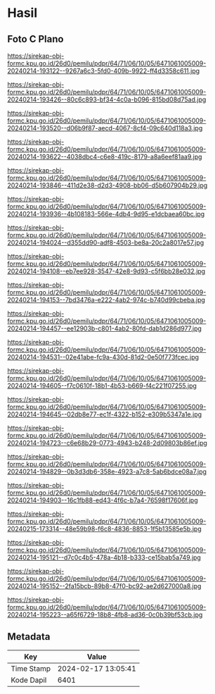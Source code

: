 # Hasil

## Foto C Plano

https://sirekap-obj-formc.kpu.go.id/26d0/pemilu/pdpr/64/71/06/10/05/6471061005009-20240214-193122--9267a6c3-5fd0-409b-9922-ff4d3358c611.jpg

https://sirekap-obj-formc.kpu.go.id/26d0/pemilu/pdpr/64/71/06/10/05/6471061005009-20240214-193426--80c6c893-bf34-4c0a-b096-815bd08d75ad.jpg

https://sirekap-obj-formc.kpu.go.id/26d0/pemilu/pdpr/64/71/06/10/05/6471061005009-20240214-193520--d06b9f87-aecd-4067-8cf4-09c640d118a3.jpg

https://sirekap-obj-formc.kpu.go.id/26d0/pemilu/pdpr/64/71/06/10/05/6471061005009-20240214-193622--4038dbc4-c6e8-419c-8179-a8a6eef81aa9.jpg

https://sirekap-obj-formc.kpu.go.id/26d0/pemilu/pdpr/64/71/06/10/05/6471061005009-20240214-193846--411d2e38-d2d3-4908-bb06-d5b607904b29.jpg

https://sirekap-obj-formc.kpu.go.id/26d0/pemilu/pdpr/64/71/06/10/05/6471061005009-20240214-193936--4b108183-566e-4db4-9d95-e1dcbaea60bc.jpg

https://sirekap-obj-formc.kpu.go.id/26d0/pemilu/pdpr/64/71/06/10/05/6471061005009-20240214-194024--d355dd90-adf8-4503-be8a-20c2a8017e57.jpg

https://sirekap-obj-formc.kpu.go.id/26d0/pemilu/pdpr/64/71/06/10/05/6471061005009-20240214-194108--eb7ee928-3547-42e8-9d93-c5f6bb28e032.jpg

https://sirekap-obj-formc.kpu.go.id/26d0/pemilu/pdpr/64/71/06/10/05/6471061005009-20240214-194153--7bd3476a-e222-4ab2-974c-b740d99cbeba.jpg

https://sirekap-obj-formc.kpu.go.id/26d0/pemilu/pdpr/64/71/06/10/05/6471061005009-20240214-194457--ee12903b-c801-4ab2-80fd-dab1d286d977.jpg

https://sirekap-obj-formc.kpu.go.id/26d0/pemilu/pdpr/64/71/06/10/05/6471061005009-20240214-194531--02e41abe-fc9a-430d-81d2-0e50f773fcec.jpg

https://sirekap-obj-formc.kpu.go.id/26d0/pemilu/pdpr/64/71/06/10/05/6471061005009-20240214-194605--f7c0610f-18b1-4b53-b669-f4c221f07255.jpg

https://sirekap-obj-formc.kpu.go.id/26d0/pemilu/pdpr/64/71/06/10/05/6471061005009-20240214-194645--02db8e77-ec1f-4322-b152-e309b5347a1e.jpg

https://sirekap-obj-formc.kpu.go.id/26d0/pemilu/pdpr/64/71/06/10/05/6471061005009-20240214-194723--c6e68b29-0773-4943-b248-2d09803b86ef.jpg

https://sirekap-obj-formc.kpu.go.id/26d0/pemilu/pdpr/64/71/06/10/05/6471061005009-20240214-194829--0b3d3db6-358e-4923-a7c8-5ab6bdce08a7.jpg

https://sirekap-obj-formc.kpu.go.id/26d0/pemilu/pdpr/64/71/06/10/05/6471061005009-20240214-194903--16c1fb88-ed43-4f6c-b7a4-76598f17606f.jpg

https://sirekap-obj-formc.kpu.go.id/26d0/pemilu/pdpr/64/71/06/10/05/6471061005009-20240215-173314--48e59b98-f6c8-4836-8853-1f5b13585e5b.jpg

https://sirekap-obj-formc.kpu.go.id/26d0/pemilu/pdpr/64/71/06/10/05/6471061005009-20240214-195121--d7c0c4b5-478a-4b18-b333-ce15bab5a749.jpg

https://sirekap-obj-formc.kpu.go.id/26d0/pemilu/pdpr/64/71/06/10/05/6471061005009-20240214-195152--2fa15bcb-89b8-47f0-bc92-ae2d627000a8.jpg

https://sirekap-obj-formc.kpu.go.id/26d0/pemilu/pdpr/64/71/06/10/05/6471061005009-20240214-195223--a65f6729-18b8-4fb8-ad36-0c0b39bf53cb.jpg


## Metadata

| Key        | Value               |
| ---------- | ------------------- |
| Time Stamp | 2024-02-17 13:05:41 |
| Kode Dapil | 6401                |



